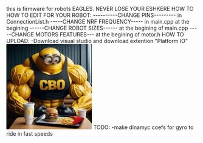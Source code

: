 this is firmware for robots EAGLES.
NEVER LOSE YOUR ESHKERE
HOW TO
HOW TO EDIT FOR YOUR ROBOT:
----------CHANGE PINS---------
in ConnectionList.h
-----CHANGE NRF FREQUENCY-----
in main.cpp at the begining
------CHANGE ROBOT SIZES------
at the begining of main.cpp
-----CHANGE MOTORS FEATURES---
at the begining of motor.h
HOW TO UPLOAD:
-Download visual studio and download extention "Platform IO"
![chivava](https://github.com/sigizmund993/ssl-firmware/blob/nrfpackets/minion.png)
TODO:
-make dinamyc coefs for gyro to ride in fast speeds

